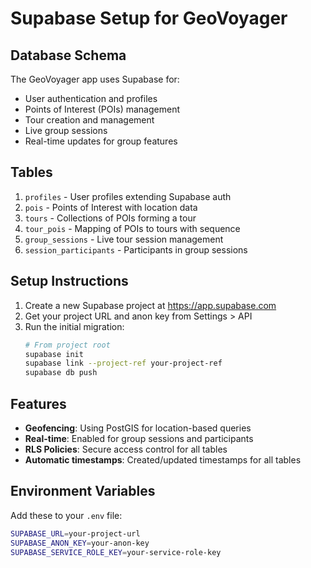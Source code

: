 # Supabase Setup for GeoVoyager

## Database Schema

The GeoVoyager app uses Supabase for:
- User authentication and profiles
- Points of Interest (POIs) management
- Tour creation and management
- Live group sessions
- Real-time updates for group features

## Tables

1. `profiles` - User profiles extending Supabase auth
2. `pois` - Points of Interest with location data
3. `tours` - Collections of POIs forming a tour
4. `tour_pois` - Mapping of POIs to tours with sequence
5. `group_sessions` - Live tour session management
6. `session_participants` - Participants in group sessions

## Setup Instructions

1. Create a new Supabase project at https://app.supabase.com
2. Get your project URL and anon key from Settings > API
3. Run the initial migration:
   ```bash
   # From project root
   supabase init
   supabase link --project-ref your-project-ref
   supabase db push
   ```

## Features

- **Geofencing**: Using PostGIS for location-based queries
- **Real-time**: Enabled for group sessions and participants
- **RLS Policies**: Secure access control for all tables
- **Automatic timestamps**: Created/updated timestamps for all tables

## Environment Variables

Add these to your `.env` file:
```bash
SUPABASE_URL=your-project-url
SUPABASE_ANON_KEY=your-anon-key
SUPABASE_SERVICE_ROLE_KEY=your-service-role-key
```
